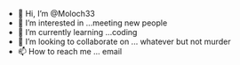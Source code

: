 - 👋 Hi, I’m @Moloch33
- 👀 I’m interested in ...meeting new people
- 🌱 I’m currently learning ...coding
- 💞️ I’m looking to collaborate on ... whatever but not murder
- 📫 How to reach me ... email 

<!---
Moloch33/Moloch33 is a ✨ special ✨ repository because its `README.md` (this file) appears on your GitHub profile.
You can click the Preview link to take a look at your changes.
--->
